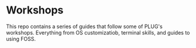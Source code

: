 # Workshops
This repo contains a series of guides that follow some of PLUG's workshops. Everything from OS customizatiob, terminal skills, and guides to using FOSS. 